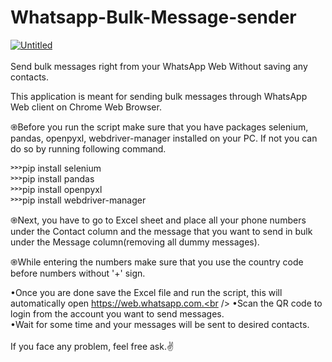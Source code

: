 # Whatsapp-Bulk-Message-sender
<a href="https://ibb.co/6v0MGJD"><img src="https://i.ibb.co/KNxPBzV/Untitled.jpg" alt="Untitled" border="0"></a>
<br />
<br />
Send bulk messages right from your WhatsApp Web Without saving any contacts.

This application is meant for sending bulk messages through WhatsApp Web client on Chrome Web Browser.

֎Before you run the script make sure that you have packages selenium, pandas, openpyxl, webdriver-manager installed on your PC. If not you can do so by running following command.

˃˃˃pip install selenium<br />
˃˃˃pip install pandas<br />
˃˃˃pip install openpyxl<br />
˃˃˃pip install webdriver-manager<br />

֎Next, you have to go to Excel sheet and place all your phone numbers under the Contact column and the message that you want to send in bulk under the Message column(removing all dummy messages).

֎While entering the numbers make sure that you use the country code before numbers without '+' sign.

•Once you are done save the Excel file and run the script, this will automatically open https://web.whatsapp.com.<br />
•Scan the QR code to login from the account you want to send messages.<br />
•Wait for some time and your messages will be sent to desired contacts.<br />
<br />
If you face any problem, feel free ask.✌️

